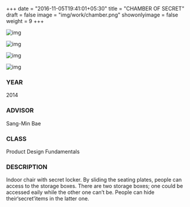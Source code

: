 +++
date = "2016-11-05T19:41:01+05:30"
title = "CHAMBER OF SECRET"
draft = false
image = "img/work/chamber.png"
showonlyimage = false
weight = 9
+++

<!--more-->

![img](../../img/work/chamber0.png)

![img](../../img/work/chamber1.png)

![img](../../img/work/chamber2.png)

![img](../../img/work/chamber3.png)


### YEAR 

2014

### ADVISOR

Sang-Min Bae

### CLASS

Product Design Fundamentals

### DESCRIPTION

Indoor chair with secret locker. By sliding the seating plates, people can access to the storage boxes. There are two storage boxes; one could be accessed eaily while the other one can’t be. People can hide their‘secret’items in the latter one.
